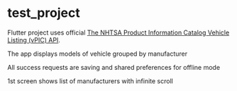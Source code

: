 # test_project

Flutter project uses official [The NHTSA Product Information Catalog Vehicle Listing (vPIC) API](https://vpic.nhtsa.dot.gov/api/).

The app displays models of vehicle grouped by manufacturer

All success requests are saving and shared preferences for offline mode

1st screen shows list of manufacturers with infinite scroll

